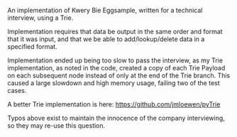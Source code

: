 An implementation of Kwery Bie Eggsample, written for a technical interview, using a Trie.

Implementation requires that data be output in the same order and format that it was input, and that we be able to add/lookup/delete data in a specified format.

Implementation ended up being too slow to pass the interview, as my Trie implementation, as noted in the code, created a copy of each Trie Payload on each subsequent node instead of only at the end of the Trie branch.  This caused a large slowdown and high memory usage, failing two of the test cases.

A better Trie implementation is here: https://github.com/jmloewen/pyTrie

Typos above exist to maintain the innocence of the company interviewing, so they may re-use this question.
